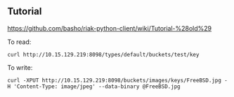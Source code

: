Tutorial
--------

https://github.com/basho/riak-python-client/wiki/Tutorial-%28old%29


To read:

    curl http://10.15.129.219:8098/types/default/buckets/test/key


To write:

    curl -XPUT http://10.15.129.219:8098/buckets/images/keys/FreeBSD.jpg -H 'Content-Type: image/jpeg' --data-binary @FreeBSD.jpg
